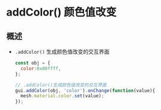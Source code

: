 # addColor() 颜色值改变

## 概述

+ `.addColor()` 生成颜色值改变的交互界面

  ```js
  const obj = {
    color:0x00ffff,
  };

  // .addColor()生成颜色值改变的交互界面
  gui.addColor(obj, 'color').onChange(function(value){
    mesh.material.color.set(value);
  });
  ```
